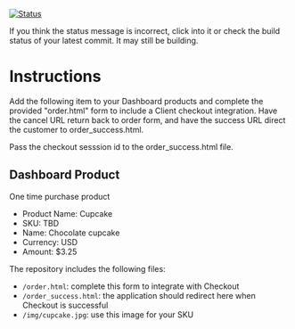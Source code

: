 [![Status](https://img.shields.io/badge/status-PROCESSING%20COMMIT%20ID:%200910680c5fc3a22f3d23386621f83e2330caf9de-yellow.svg)](https://github.com/raysaavedra-work/bakery_scaffold_IYL1IyRjsYnLHzPD/commit/0910680c5fc3a22f3d23386621f83e2330caf9de)











If you think the status message is incorrect, click into it or check the build status of your latest commit. It may still be building.

# Instructions 

Add the following item to your Dashboard products and complete the provided "order.html" form to include a Client checkout integration. Have the cancel URL return back to order form, and have the success URL direct the customer to order_success.html. 

Pass the checkout sesssion id to the order_success.html file.

## Dashboard Product
One time purchase product
* Product Name: Cupcake
* SKU: TBD
* Name: Chocolate cupcake
* Currency: USD
* Amount: $3.25

The repository includes the following files:
* `/order.html`: complete this form to integrate with Checkout
* `/order_success.html`: the application should redirect here when Checkout is successful
* `/img/cupcake.jpg`: use this image for your SKU
